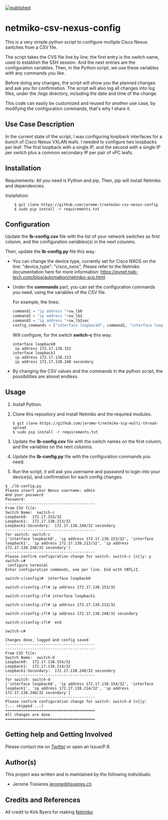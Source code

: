 [![published](https://static.production.devnetcloud.com/codeexchange/assets/images/devnet-published.svg)](https://developer.cisco.com/codeexchange/github/repo/jerome-t/netmiko-csv-nexus-config)

# netmiko-csv-nexus-config
This is a very simple python script to configure multiple Cisco Nexus switches from a CSV file.

The script takes the CVS file line by line; the first entry is the switch name, used to establish the SSH session.
And the next entries are the configuration variables.
Then, in the Python script, we use these variables with any commands you like.

Before doing any changes, the script will show you the planned changes and ask you for confirmation.
The script will also log all changes into log files, under the /logs directory, including the date and time of the change.

This code can easily be customized and reused for another use case, by modifying the configuration commands, that's why I share it.


## Use Case Description
In the current state of the script, I was configuring loopback interfaces for a bunch of Cisco Nexus VXLAN leafs.
I needed to configure two loopbacks per leaf: The first loopback with a single IP, and the second with a single IP per switch plus a common secondary IP per pair of vPC leafs.


## Installation
Requirements: All you need is Python and pip.
Then, pip will install Netmiko and dependencies.

Installation:
```
	$ git clone https://github.com/jerome-t/netmiko-csv-nexus-config
	$ sudo pip install -r requirements.txt
```

## Configuration
Update the **lb-config.csv** file with the list of your network switches as first colunm, and the configuration variables(s) in the next colunms.

Then, update the **lb-config.py** file this way:
 - You can change the device type, currently set for Cisco NXOS on the line: "device_type": "cisco_nxos",
Please refer to the Netmiko documentation here for more information: https://pynet.twb-tech.com/blog/automation/netmiko-scp.html

 - Under the **commands** part, you can set the configuration commands you need, using the variables of the CSV file.

   For example, the lines:

	```python   
	command1 = "ip address "+sw_lb0
	command2 = "ip address "+sw_lb1
	command3 = "ip address "+sw_lb1sec
	config_commands = ["interface loopback0", command1, "interface loopback1", command2, command3]
  	```
 
   Will configure, for the switch **switch-c** this way:

	``` 
	interface loopback0
	 ip address 172.17.138.153
	interface loopback1
	 ip address 172.17.138.213
	 ip address 172.17.138.248 secondary
	```

 - By changing the CSV values and the commands in the python script, the possibilities are almost endless. 


## Usage
1) Install Python.
2) Clone this repository and install Netmiko and the required modules.

	```
	$ git clone https://github.com/jerome-t/netmiko-scp-multi-thread-upload
	$ sudo pip install -r requirements.txt
	```
3) Update the **lb-config.csv** file with the switch names on the first column, and the variables on the next columns.
4) Update the **lb-config.py** file with the configuration commands you need.
5) Run the script, it will ask you username and password to login into your device(s), and confirmation for each config changes:

```
$ ./lb-config.py
Please insert your Nexus username: admin
And your password
Password:
----------------------------------------
From CSV file:
Switch Name:  switch-c
Loopback0:  172.17.153/32
Loopback1:  172.17.138.213/32
Loopback1-Secondary:  172.17.138.248/32 secondary
----------------------------------------
for switch: switch-c
['interface loopback0', 'ip address 172.17.138.153/32', 'interface loopback1', 'ip address 172.17.138.213/32', 'ip address 172.17.138.248/32 secondary']
----------------------------------------
Please confirm configuration change for switch: switch-c [n]|y: y
switch-c#
 configure terminal
Enter configuration commands, one per line. End with CNTL/Z.

switch-c(config)#  interface loopback0

switch-c(config-if)# ip address 172.17.138.153/32

switch-c(config-if)# interface loopback1

switch-c(config-if)# ip address 172.17.138.213/32

switch-c(config-if)# ip address 172.17.138.248/32 secondary

switch-c(config-if)#  end

switch-c#

Changes done, logged and config saved
----------------------------------------
----------------------------------------
From CSV file:
Switch Name:  switch-d
Loopback0:  172.17.138.154/32
Loopback1:  172.17.138.214/32
Loopback1-Secondary:  172.17.138.248/32 secondary
----------------------------------------
for switch: switch-d
['interface loopback0', 'ip address 172.17.138.154/32', 'interface loopback1', 'ip address 172.17.138.214/32', 'ip address 172.17.138.248/32 secondary']
----------------------------------------
Please confirm configuration change for switch: switch-d [n]|y:
(... skipped ...)
========================================
All changes are done
========================================
```


## Getting help and Getting Involved
Please contact me on [Twitter](https://twitter.com/JeromeTissieres) or open an Issue/P.R.


## Author(s)
This project was written and is maintained by the following individuals:
* Jerome Tissieres <jerome@tissieres.ch>

## Credits and References
All credit to Kirk Byers for making [Netmiko](https://github.com/ktbyers/netmiko)

